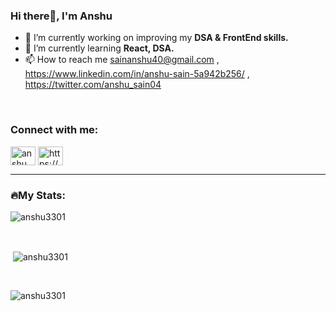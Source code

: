 <h3>Hi there👋, I'm Anshu</h3>

- 🔭 I’m currently working on improving my **DSA & FrontEnd skills.**
- 🌱 I’m currently learning **React, DSA.**
- 📫 How to reach me sainanshu40@gmail.com , https://www.linkedin.com/in/anshu-sain-5a942b256/ , https://twitter.com/anshu_sain04
<br>
<h3 align="left">Connect with me:</h3>
<p align="left">
<a href="https://twitter.com/anshu_sain04" target="blank"><img align="center" src="https://raw.githubusercontent.com/rahuldkjain/github-profile-readme-generator/master/src/images/icons/Social/twitter.svg" alt="anshu_sain04" height="30" width="40" /></a>
<a href="https://linkedin.com/in/https://www.linkedin.com/in/anshu-sain-5a942b256?utm_source=share&utm_campaign=share_via&utm_content=profile&utm_medium=android_app" target="blank"><img align="center" src="https://raw.githubusercontent.com/rahuldkjain/github-profile-readme-generator/master/src/images/icons/Social/linked-in-alt.svg" alt="https://www.linkedin.com/in/anshu-sain-5a942b256?utm_source=share&utm_campaign=share_via&utm_content=profile&utm_medium=android_app" height="30" width="40" /></a>
</p>

<hr>

<h3>🔥My Stats:</h3>
<p><img align="center" src="https://github-readme-streak-stats.herokuapp.com/?user=anshu3301&theme=dark&background=000000" alt="anshu3301" /></p>
<br>
<p>&nbsp;<img align="center" src="https://github-readme-stats.vercel.app/api?username=anshu3301&show_icons=true&locale=en&theme=dark&background=000000" alt="anshu3301" "/></p>
<br>
<p><img align="left" src="https://github-readme-stats.vercel.app/api/top-langs?username=anshu3301&show_icons=true&locale=en&layout=compact&theme=dark&background=000000" alt="anshu3301" /></p>



